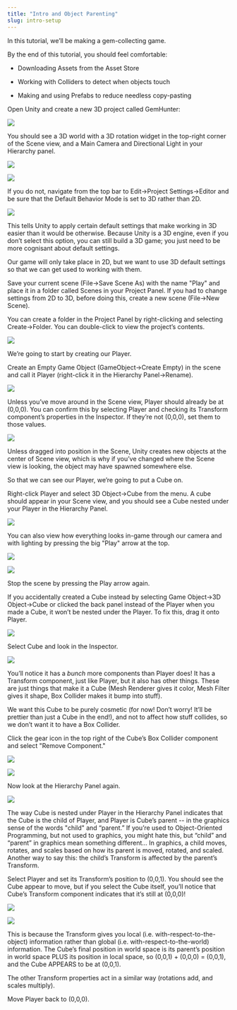 ```yaml
---
title: "Intro and Object Parenting"
slug: intro-setup
---
```


In this tutorial, we’ll be making a gem-collecting game.

By the end of this tutorial, you should feel comfortable:

* Downloading Assets from the Asset Store

* Working with Colliders to detect when objects touch

* Making and using Prefabs to reduce needless copy-pasting

Open Unity and create a new 3D project called GemHunter:

![](../assets/image_0.png)

You should see a 3D world with a 3D rotation widget in the top-right corner of the Scene view, and a Main Camera and Directional Light in your Hierarchy panel.

![](../assets/image_1.png)

![](../assets/image_2.png)

If you do not, navigate from the top bar to Edit->Project Settings->Editor and be sure that the Default Behavior Mode is set to 3D rather than 2D.

![](../assets/image_3.png)

This tells Unity to apply certain default settings that make working in 3D easier than it would be otherwise.  Because Unity is a 3D engine, even if you don’t select this option, you can still build a 3D game; you just need to be more cognisant about default settings.

Our game will only take place in 2D, but we want to use 3D default settings so that we can get used to working with them.

Save your current scene (File->Save Scene As) with the name "Play" and place it in a folder called Scenes in your Project Panel.  If you had to change settings from 2D to 3D, before doing this, create a new scene (File->New Scene).

You can create a folder in the Project Panel by right-clicking and selecting Create->Folder.  You can double-click to view the project’s contents.

![](../assets/image_4.png)

We’re going to start by creating our Player.

Create an Empty Game Object (GameObject->Create Empty) in the scene and call it Player (right-click it in the Hierarchy Panel->Rename).

![](../assets/image_5.png)

Unless you’ve move around in the Scene view, Player should already be at (0,0,0).  You can confirm this by selecting Player and checking its Transform component’s properties in the Inspector.  If they’re not (0,0,0), set them to those values.

![](../assets/image_6.png)

Unless dragged into position in the Scene, Unity creates new objects at the center of Scene view, which is why if you’ve changed where the Scene view is looking, the object may have spawned somewhere else.

So that we can see our Player, we’re going to put a Cube on.

Right-click Player and select 3D Object->Cube from the menu.  A cube should appear in your Scene view, and you should see a Cube nested under your Player in the Hierarchy Panel.

![](../assets/image_7.png)

You can also view how everything looks in-game through our camera and with lighting by pressing the big "Play" arrow at the top.

![](../assets/image_8.png)

![](../assets/image_9.png)

Stop the scene by pressing the Play arrow again.

If you accidentally created a Cube instead by selecting Game Object->3D Object->Cube or clicked the back panel instead of the Player when you made a Cube, it won’t be nested under the Player.  To fix this, drag it onto Player.

![](../assets/image_10.gif)

Select Cube and look in the Inspector.

![](../assets/image_11.png)

You’ll notice it has a *bunch* more components than Player does!  It has a Transform component, just like Player, but it also has other things.  These are just things that make it a Cube (Mesh Renderer gives it color, Mesh Filter gives it shape, Box Collider makes it bump into stuff).

We want this Cube to be purely cosmetic (for now!  Don’t worry!  It’ll be prettier than just a Cube in the end!), and not to affect how stuff collides, so we don’t want it to have a Box Collider.

Click the gear icon in the top right of the Cube’s Box Collider component and select "Remove Component."

![](../assets/image_12.png)

![](../assets/image_13.png)

Now look at the Hierarchy Panel again.

![](../assets/image_14.png)

The way Cube is nested under Player in the Hierarchy Panel indicates that the Cube is the child of Player, and Player is Cube’s parent -- in the graphics sense of the words "child" and “parent.”  If you’re used to Object-Oriented Programming, but not used to graphics, you might hate this, but “child” and “parent” in graphics mean something different...  In graphics, a child moves, rotates, and scales based on how its parent is moved, rotated, and scaled.  Another way to say this: the child’s Transform is affected by the parent’s Transform.

Select Player and set its Transform’s position to (0,0,1).  You should see the Cube appear to move, but if you select the Cube itself, you’ll notice that Cube’s Transform component indicates that it’s still at (0,0,0)!

![](../assets/image_15.png)

![](../assets/image_16.png)

This is because the Transform gives you local (i.e. with-respect-to-the-object) information rather than global (i.e. with-respect-to-the-world) information.  The Cube’s final position in world space is its parent’s position in world space PLUS its position in local space, so (0,0,1) + (0,0,0) = (0,0,1), and the Cube APPEARS to be at (0,0,1).

The other Transform properties act in a similar way (rotations add, and scales multiply).

Move Player back to (0,0,0).
